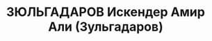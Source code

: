 ---
title: ЗЮЛЬГАДАРОВ Искендер Амир Али (Зульгадаров)
description: "1900 г.р., член ВКП(б), интендант 2 ранга, ЗакВО - Азербаджан. \n  Арестован\
  \ 27.08.1937. \n  ВКВС - 13.10.1937, ВМН. Расстрелян 13.10.1937, Баку"
---